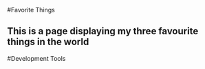 #Favorite Things
## This is a page displaying my three favourite things in the world
#Development Tools
